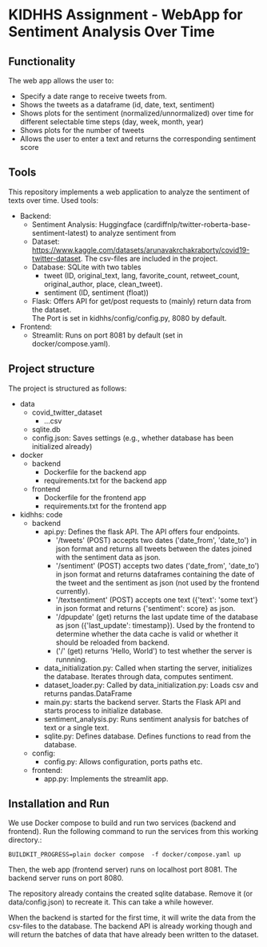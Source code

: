 # KIDHHS Assignment - WebApp for Sentiment Analysis Over Time

## Functionality
The web app allows the user to:
- Specify a date range to receive tweets from.
- Shows the tweets as a dataframe (id, date, text, sentiment)
- Shows plots for the sentiment (normalized/unnormalized) over time for different selectable time steps (day, week, month, year)
- Shows plots for the number of tweets
- Allows the user to enter a text and returns the corresponding sentiment score 



## Tools
This repository implements a web application to analyze the sentiment of texts over time.
Used tools: 
- Backend:
  - Sentiment Analysis: Huggingface (cardiffnlp/twitter-roberta-base-sentiment-latest) to analyze sentiment from
  - Dataset: https://www.kaggle.com/datasets/arunavakrchakraborty/covid19-twitter-dataset. 
  The csv-files are included in the project.
  - Database: SQLite with two tables
    - tweet (ID, original_text, lang, favorite_count, retweet_count, original_author, place, clean_tweet).
    - sentiment (ID, sentiment (float))
  - Flask: Offers API for get/post requests to (mainly) return data from the dataset.  
  The Port is set in kidhhs/config/config.py, 8080 by default.
- Frontend:
  - Streamlit: Runs on port 8081 by default (set in docker/compose.yaml).


## Project structure
The project is structured as follows:
- data
  - covid_twitter_dataset
    - ...csv
  - sqlite.db 
  - config.json: Saves settings (e.g., whether database has been initialized already)
- docker 
  - backend
    - Dockerfile for the backend app
    - requirements.txt for the backend app
  - frontend
    - Dockerfile for the frontend app
    - requirements.txt for the frontend app
- kidhhs: code
  - backend
    - api.py: Defines the flask API. The API offers four endpoints.
      - '/tweets' (POST) accepts two dates ('date_from', 'date_to') in json format and returns all tweets between the dates joined with the sentiment data as json.
      - '/sentiment' (POST) accepts two dates ('date_from', 'date_to') in json format and returns dataframes containing the date of the tweet and the sentiment as json (not used by the frontend currently).
      - '/textsentiment' (POST) accepts one text ({'text': 'some text'} in json format and returns {'sentiment': score} as json.
      - '/dpupdate' (get) returns the last update time of the database as json ({'last_update': timestamp}). Used by the frontend to determine whether the data cache is valid or whether it should be reloaded from backend.
      - ('/'  (get) returns 'Hello, World') to test whether the server is runnning. 
    - data_initialization.py: Called when starting the server, initializes the database. Iterates through data, computes sentiment.
    - dataset_loader.py: Called by data_initialization.py: Loads csv and returns pandas.DataFrame
    - main.py: starts the backend server. Starts the Flask API and starts process to initialize database.
    - sentiment_analysis.py: Runs sentiment analysis for batches of text or a single text.
    - sqlite.py: Defines database. Defines functions to read from the database.
  - config:
    - config.py: Allows configuration, ports paths etc.
  - frontend: 
    - app.py: Implements the streamlit app.


## Installation and Run
We use Docker compose to build and run two services (backend and frontend).
Run the following command to run the services from this working directory.:

```
BUILDKIT_PROGRESS=plain docker compose  -f docker/compose.yaml up
```

Then, the web app (frontend server) runs on localhost port 8081. 
The backend server runs on port 8080.

The repository already contains the created sqlite database. Remove it (or data/config.json) to recreate it.
This can take a while however.

When the backend is started for the first time, it will write the data from the csv-files to the database. The backend API is already working though and will return the batches of data that have already been written to the dataset.

